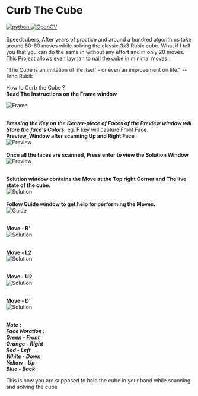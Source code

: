 # Curb The Cube 
<a href="https://www.python.org" target="_blank"> <img src="https://img.shields.io/badge/Python-3776AB?style=for-the-badge&logo=python&logoColor=white" alt="python" /> </a> 
<a href="https://opencv.org/" target="_blank"> <img src="https://img.shields.io/badge/OpenCV-27338e?style=for-the-badge&logo=OpenCV&logoColor=white" alt="OpenCV" /> </a> 
<br><br>
Speedcubers, After years of practice and around a hundred algorithms take around 50-60 moves while solving the classic 3x3 Rubix cube. What if I tell you that you can do the same in without any effort and in only 20 moves. This Project allows even layman to nail the cube in minimal moves.


“The Cube is an imitation of life itself - or even an improvement on life.”
-- Erno Rubik

How to Curb the Cube ?
<br>
**Read The Instructions on the Frame window**

![Frame](assets/Frame.png)
<br>
<br>

***Pressing the Key on the Center-piece of Faces of the Preview window will Store the face's Colors.***
eg. F key will capture Front Face.
<br>
**Preview_Window after scanning Up and Right Face**
<br>
![Preview](assets/Preview2.png)
<br>
<br>
**Once all the faces are scanned, Press enter to view the Solution Window**
<br>
![Preview](assets/Preview_full.png)
<br>
<br>

**Solution window contains the Move at the Top right Corner and The live state of the cube.**
<br>
![Solution](assets/Solution.png)
<br>
<br>
**Follow Guide window to get help for performing the Moves.**
<br>
![Guide](assets/Guide.png)
<br>
<br>

**Move - R'**
<br>
![Solution](assets/Solution2.png)
<br>
<br>

**Move - L2**
<br>
![Solution](assets/Solution3.png)
<br>
<br>

**Move - U2**
<br>
![Solution](assets/Solution4.png)
<br>
<br>

**Move - D'**
<br>
![Solution](assets/Solution5.png)
<br>
<br>

***Note : <br>
Face Notation : <br>
Green - Front <br>
Orange - Right <br>
Red - Left <br>
White - Down <br>
Yellow - Up <br>
Blue - Back*** <br>

This is how you are supposed to hold the cube in your hand while scanning and solving the cube


